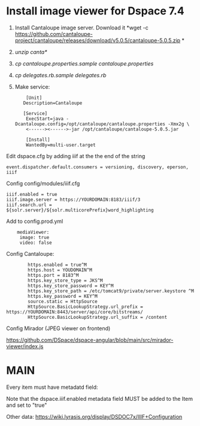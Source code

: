 # Install image viewer for Dspace 7.4

1. Install Cantaloupe image server. Download it *wget -c  https://github.com/cantaloupe-project/cantaloupe/releases/download/v5.0.5/cantaloupe-5.0.5.zip *
2. *unzip canta\**
3. *cp cantaloupe.properties.sample cantaloupe.properties*
4. *cp delegates.rb.sample delegates.rb*
5. Make service:

           [Unit]
          Description=Cantaloupe

          [Service]
           ExecStart=java -Dcantaloupe.config=/opt/cantaloupe/cantaloupe.properties -Xmx2g \
           <------><------>-jar /opt/cantaloupe/cantaloupe-5.0.5.jar

           [Install]
           WantedBy=multi-user.target

Edit dspace.cfg by adding iiif at the the end of the string

    event.dispatcher.default.consumers = versioning, discovery, eperson, iiif

Config config/modules/iiif.cfg

    iiif.enabled = true
    iiif.image.server = https://YOURDOMAIN:8183/iiif/3
    iiif.search.url = ${solr.server}/${solr.multicorePrefix}word_highlighting
    
Add to config.prod.yml

        mediaViewer:
         image: true
         video: false

Config Cantaloupe:

            https.enabled = true^M
            https.host = YOUDOMAIN^M
            https.port = 8183^M
            https.key_store_type = JKS^M
            https.key_store_password = KEY^M
            https.key_store_path = /etc/tomcat9/private/server.keystore ^M
            https.key_password = KEY^M
            source.static = HttpSource
            HttpSource.BasicLookupStrategy.url_prefix = https://YOURDOMAIN:8443/server/api/core/bitstreams/
            HttpSource.BasicLookupStrategy.url_suffix = /content

Config Mirador (JPEG viewer on frontend)

https://github.com/DSpace/dspace-angular/blob/main/src/mirador-viewer/index.js

# MAIN

Every item must have metadatd field:

Note that the dspace.iiif.enabled metadata field MUST be added to the Item and set to "true"

Other data: https://wiki.lyrasis.org/display/DSDOC7x/IIIF+Configuration
